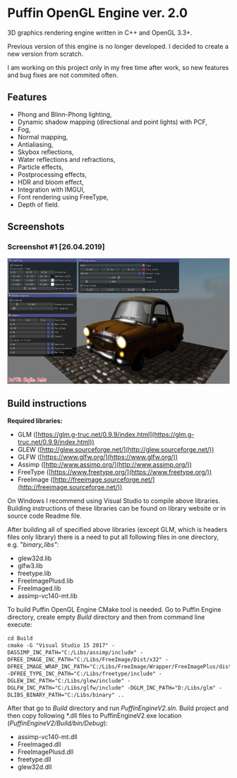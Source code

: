 # Puffin OpenGL Engine ver. 2.0
3D graphics rendering engine written in C++ and OpenGL 3.3+.

Previous version of this engine is no longer developed. I decided to create a new version from scratch.

I am working on this project only in my free time after work, so new features and bug fixes are not commited often.

## Features
  - Phong and Blinn-Phong lighting,
  - Dynamic shadow mapping (directional and point lights) with PCF,
  - Fog,
  - Normal mapping,
  - Antialiasing,
  - Skybox reflections,
  - Water reflections and refractions,
  - Particle effects,
  - Postprocessing effects,
  - HDR and bloom effect,
  - Integration with IMGUI,
  - Font rendering using FreeType,
  - Depth of field.

## Screenshots
### Screenshot #1 [26.04.2019]
![Screenshot 26.04.2019](https://raw.githubusercontent.com/qbranchmaster/Puffin-OpenGL-Engine-V2/master/Screenshots/26_04_2019.png)

## Build instructions
**Required libraries:**

 - GLM ([https://glm.g-truc.net/0.9.9/index.html](https://glm.g-truc.net/0.9.9/index.html))
 - GLEW ([http://glew.sourceforge.net/](http://glew.sourceforge.net/))
 - GLFW ([https://www.glfw.org/](https://www.glfw.org/))
 - Assimp ([http://www.assimp.org/](http://www.assimp.org/))
 - FreeType ([https://www.freetype.org/](https://www.freetype.org/))
 - FreeImage ([http://freeimage.sourceforge.net/](http://freeimage.sourceforge.net/))

On Windows I recommend using Visual Studio to compile above libraries. Building instructions of these libraries can be found on library website or in source code Readme file.

After building all of specified above libraries (except GLM, which is headers files only library) there is a need to put all following files in one directory, e.g. "*binary_libs":*

 - glew32d.lib
 - glfw3.lib
 - freetype.lib
- FreeImagePlusd.lib
- FreeImaged.lib
- assimp-vc140-mt.lib

To build Puffin OpenGL Engine CMake tool is needed.
Go to Puffin Engine directory, create empty *Build* directory and then from command line execute:

    cd Build
    cmake -G "Visual Studio 15 2017" -DASSIMP_INC_PATH="C:/Libs/assimp/include" -DFREE_IMAGE_INC_PATH="C:/Libs/FreeImage/Dist/x32" -DFREE_IMAGE_WRAP_INC_PATH="C:/Libs/FreeImage/Wrapper/FreeImagePlus/dist/x32" -DFREE_TYPE_INC_PATH="C:/Libs/freetype/include" -DGLEW_INC_PATH="C:/Libs/glew/include" -DGLFW_INC_PATH="C:/Libs/glfw/include" -DGLM_INC_PATH="D:/Libs/glm" -DLIBS_BINARY_PATH="C:/Libs/binary" ..

After that go to *Build* directory and run *PuffinEngineV2.sln*. Build project and then copy following *.dll files to PuffinEngineV2.exe location (*PuffinEngineV2/Build/bin/Debug*):
 - assimp-vc140-mt.dll
 - FreeImaged.dll
 - FreeImagePlusd.dll
 - freetype.dll
 - glew32d.dll
